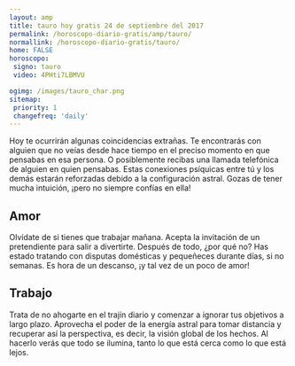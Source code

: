 ```yaml
---
layout: amp
title: tauro hoy gratis 24 de septiembre del 2017 
permalink: /horoscopo-diario-gratis/amp/tauro/
normallink: /horoscopo-diario-gratis/tauro/
home: FALSE
horoscopo:
 signo: tauro
 video: 4PHti7LBMVU

ogimg: /images/tauro_char.png
sitemap:
 priority: 1
 changefreq: 'daily'
---
```



Hoy te ocurrirán algunas coincidencias extrañas. Te encontrarás con alguien que no veías desde hace tiempo en el preciso momento en que pensabas en esa persona. O posiblemente recibas una llamada telefónica de alguien en quien pensabas. Estas conexiones psíquicas entre tú y los demás estarán reforzadas debido a la configuración astral. Gozas de tener mucha intuición, ¡pero no siempre confías en ella!

## Amor

Olvídate de si tienes que trabajar mañana. Acepta la invitación de un pretendiente para salir a divertirte. Después de todo, ¿por qué no? Has estado tratando con disputas domésticas y pequeñeces durante días, si no semanas. Es hora de un descanso, ¡y tal vez de un poco de amor!

## Trabajo

Trata de no ahogarte en el trajín diario y comenzar a ignorar tus objetivos a largo plazo. Aprovecha el poder de la energía astral para tomar distancia y recuperar así la perspectiva, es decir, la visión global de los hechos. Al hacerlo verás que todo se ilumina, tanto lo que está cerca como lo que está lejos.